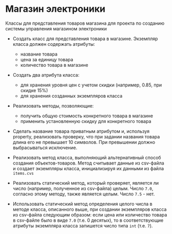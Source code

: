 # Магазин электроники

Классы для представления товаров магазина для проекта по созданию системы управления магазином электроники
* Создать класс для представления товара в магазине. Экземпляр класса должен содержать атрибуты:

  - название товара
  - цена за единицу товара
  - количество товара в магазине

* Создать два атрибута класса:

  - для хранения уровня цен с учетом скидки (например, 0.85, при скидке 15%)
  - для хранения созданных экземпляров класса

* Реализовать методы, позволяющие:

  - получить общую стоимость конкретного товара в магазине
  - применить установленную скидку для конкретного товара

* Сделать название товара приватным атрибутом и, используя property, реализовать проверку, что при задании названия товара длина его не превышает 10 символов. При превышении должно выбрасываться исключение.

* Реализовать метод класса, выполняющий альтернативный способ создания объектов-товаров. Метод считывает данные из csv-файла и создает экземпляры класса, инициализируя их данными из файла `items.cvs`
* Реализовать статический метод, который проверяет, является ли число (например, полученное из csv-файла) целым. Число `7.0`, согласно этому методу, также является целым. Число `7.5` - нет. 
* Использовать статический метод определения целого числа в методе класса, описанного выше, при создании экземпляров класса из csv-файла следующим образом: если цена или количество товара в csv-файле было в виде `7.0` (т.е. 0 десятых), то в соответствующие атрибуты экземпляра класса запишется число типа `int` (т.е. `7`).